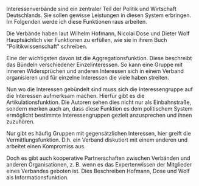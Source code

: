 Interessenverbände sind ein zentraler Teil der Politik und Wirtschaft Deutschlands. Sie sollen gewisse Leistungen in diesen System erbringen. Im Folgenden werde ich diese Funktionen raus arbeiten.

Die Verbände haben laut Wilhelm Hofmann, Nicolai Dose und Dieter Wolf Hauptsächlich vier Funktionen zu erfüllen, wie sie in ihrem Buch "Politikwissenschaft" schreiben.

Eine der wichtigsten davon ist die Aggregationsfunktion. Diese beschreibt das Bündeln verschiedener Einzelinteressen. So kann eine Gruppe mit inneren Widersprüchen und anderen Interessen sich in einem Verband organisieren und für einzelne Interessen die viele haben streiten.

Nun wo die Interessen gebündelt sind muss sich die Interessengruppe auf die Interessen aufmerksam machen. Hierfür gibt es die Artikulationsfunktion. Die Autoren sehen dies nicht nur als Einbahnstraße, sondern merken auch an, dass diese Funktion es dem politischem System ermöglicht bestimmte Interessengruppen gezielt anzusprechen und ihnen zuzuhören.

Nur gibt es häufig Gruppen mit gegensätzlichen Interessen, hier greift die Vermittlungsfunktion. D.h. ein Verband diskutiert mit einem anderen und arbeitet einen Kompromiss aus. 

Doch es gibt auch kooperative Partnerschaften zwischen Verbänden und anderen Organisationen, z. B. wenn es das Expertenwissen der Mitglieder eines Verbandes geboten ist. Dies Beschreiben Hofmann, Dose und Wolf als Informationsfunktion.